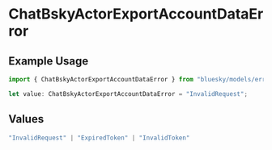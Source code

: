 # ChatBskyActorExportAccountDataError

## Example Usage

```typescript
import { ChatBskyActorExportAccountDataError } from "bluesky/models/errors";

let value: ChatBskyActorExportAccountDataError = "InvalidRequest";
```

## Values

```typescript
"InvalidRequest" | "ExpiredToken" | "InvalidToken"
```
